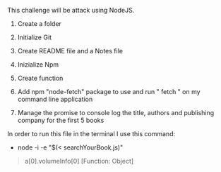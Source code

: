 This challenge will be attack using NodeJS.

1. Create a folder 
2. Initialize Git
3. Create README file and a Notes file
4. Inizialize Npm

5. Create function
6. Add npm "node-fetch" package to use and run " fetch " on my command line application
7. Manage the promise to console log the title, authors and publishing company for the first 5 books





In order to run this file  in the terminal I use this command: 
- node -i -e "$(< searchYourBook.js)" 


> a[0].volumeInfo[0]
[Function: Object]